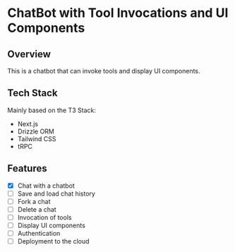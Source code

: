 # ChatBot with Tool Invocations and UI Components

## Overview

This is a chatbot that can invoke tools and display UI components.

## Tech Stack

Mainly based on the T3 Stack:

- Next.js
- Drizzle ORM
- Tailwind CSS
- tRPC

## Features

- [x] Chat with a chatbot
- [ ] Save and load chat history
- [ ] Fork a chat
- [ ] Delete a chat
- [ ] Invocation of tools
- [ ] Display UI components
- [ ] Authentication
- [ ] Deployment to the cloud